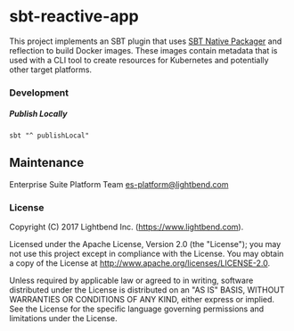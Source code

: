 # sbt-reactive-app

This project implements an SBT plugin that uses [SBT Native Packager](https://github.com/sbt/sbt-native-packager) and
reflection to build Docker images. These images contain metadata that is used with a CLI tool to create resources
for Kubernetes and potentially other target platforms.

### Development

##### Publish Locally

`sbt "^ publishLocal"`

## Maintenance

Enterprise Suite Platform Team <es-platform@lightbend.com>

### License

Copyright (C) 2017 Lightbend Inc. (https://www.lightbend.com).

Licensed under the Apache License, Version 2.0 (the "License"); you may not use this project except in compliance with the License. You may obtain a copy of the License at http://www.apache.org/licenses/LICENSE-2.0.

Unless required by applicable law or agreed to in writing, software distributed under the License is distributed on an "AS IS" BASIS, WITHOUT WARRANTIES OR CONDITIONS OF ANY KIND, either express or implied. See the License for the specific language governing permissions and limitations under the License.
